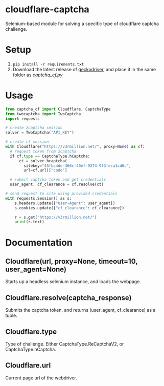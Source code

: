 # cloudflare-captcha
Selenium-based module for solving a specific type of cloudflare captcha challenge.

# Setup
1. `pip install -r requirements.txt`
2. Download the latest release of [geckodriver](https://github.com/mozilla/geckodriver/releases), and place it in the same folder as *captcha_cf.py*

# Usage
```python
from captcha_cf import Cloudflare, CaptchaType
from twocaptcha import TwoCaptcha
import requests

# create 2captcha session
solver = TwoCaptcha("API_KEY")

# create cf session
with Cloudflare("https://v3rmillion.net/", proxy=None) as cf:
  # request token from 2captcha
  if cf.type == CaptchaType.hCaptcha:
      ct = solver.hcaptcha(
        sitekey="45fbc4de-366c-40ef-9274-9f3feca1cd6c",
        url=cf.url)["code"]

  # submit captcha token and get credentials
  user_agent, cf_clearance = cf.resolve(ct)

# send request to site using provided credentials
with requests.Session() as s:
    s.headers.update({"User-Agent": user_agent})
    s.cookies.update({"cf_clearance": cf_clearance})

    r = s.get("https://v3rmillion.net/")
    print(r.text)
```

# Documentation

## Cloudflare(url, proxy=None, timeout=10, user_agent=None)
Starts up a headless selenium instance, and loads the webpage.

## Cloudflare.resolve(captcha_response)
Submits the captcha token, and returns (user_agent, cf_clearance) as a tuple.

## Cloudflare.type
Type of challenge. Either CaptchaType.ReCaptchaV2, or CaptchaType.hCaptcha.

## Cloudflare.url
Current page url of the webdriver.
